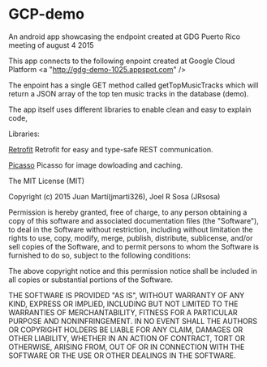 # GCP-demo
An android app showcasing the endpoint created at GDG Puerto Rico meeting of august 4 2015

This app connects to the following enpoint created at Google Cloud Platform <a "http://gdg-demo-1025.appspot.com" />

The enpoint has a single GET method called getTopMusicTracks which will return a JSON array of the top ten music tracks in the database (demo).


The app itself uses different libraries to enable clean and easy to explain code,

Libraries:

<a href="http://square.github.io/retrofit/">Retrofit<a/> Retrofit for easy and type-safe REST communication.

<a href="http://square.github.io/picasso/">Picasso<a/> Picasso for image dowloading and caching.


The MIT License (MIT)

Copyright (c) 2015 Juan Martí(jmarti326), Joel R Sosa (JRsosa)

Permission is hereby granted, free of charge, to any person obtaining a copy
of this software and associated documentation files (the "Software"), to deal
in the Software without restriction, including without limitation the rights
to use, copy, modify, merge, publish, distribute, sublicense, and/or sell
copies of the Software, and to permit persons to whom the Software is
furnished to do so, subject to the following conditions:

The above copyright notice and this permission notice shall be included in
all copies or substantial portions of the Software.

THE SOFTWARE IS PROVIDED "AS IS", WITHOUT WARRANTY OF ANY KIND, EXPRESS OR
IMPLIED, INCLUDING BUT NOT LIMITED TO THE WARRANTIES OF MERCHANTABILITY,
FITNESS FOR A PARTICULAR PURPOSE AND NONINFRINGEMENT. IN NO EVENT SHALL THE
AUTHORS OR COPYRIGHT HOLDERS BE LIABLE FOR ANY CLAIM, DAMAGES OR OTHER
LIABILITY, WHETHER IN AN ACTION OF CONTRACT, TORT OR OTHERWISE, ARISING FROM,
OUT OF OR IN CONNECTION WITH THE SOFTWARE OR THE USE OR OTHER DEALINGS IN
THE SOFTWARE.



 
